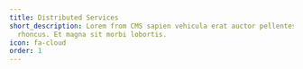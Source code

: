 ```yaml
---
title: Distributed Services
short_description: Lorem from CMS sapien vehicula erat auctor pellentesque
  rhoncus. Et magna sit morbi lobortis.
icon: fa-cloud
order: 1
---
```

